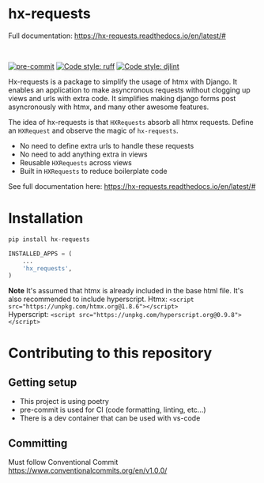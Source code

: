 # hx-requests

Full documentation: https://hx-requests.readthedocs.io/en/latest/#

<br>

[![pre-commit](https://img.shields.io/badge/pre--commit-enabled-brightgreen?logo=pre-commit)](https://github.com/pre-commit/pre-commit)
[![Code style: ruff](https://img.shields.io/badge/code%20style-ruff-blue.svg)](https://docs.astral.sh/ruff/formatter/)
[![Code style: djlint](https://img.shields.io/badge/html%20style-djlint-blue.svg)](https://www.djlint.com)

Hx-requests is a package to simplify the usage of htmx with Django.
It enables an application to make asyncronous requests without clogging up
views and urls with extra code. It simplifies making django forms post asyncronously
with htmx, and many other awesome features.

The idea of hx-requests is that `HXRequests` absorb all htmx requests.
Define an `HXRequest` and
observe the magic of `hx-requests`.

- No need to define extra urls to handle these requests
- No need to add anything extra in views
- Reusable `HXRequests` across views
- Built in `HXRequests` to reduce boilerplate code

See full documentation here: https://hx-requests.readthedocs.io/en/latest/#

# Installation

```python
pip install hx-requests
```

```python
INSTALLED_APPS = (
    ...
    'hx_requests',
)
 ```

**Note**
It's assumed that htmx is already included in the base html file. It's also recommended to include hyperscript.
Htmx: `<script src="https://unpkg.com/htmx.org@1.8.6"></script>`
</br>
Hyperscript: `<script src="https://unpkg.com/hyperscript.org@0.9.8"></script>`

# Contributing to this repository

## Getting setup

- This project is using poetry
- pre-commit is used for CI (code formatting, linting, etc...)
- There is a dev container that can be used with vs-code


## Committing

Must follow Conventional Commit
https://www.conventionalcommits.org/en/v1.0.0/
